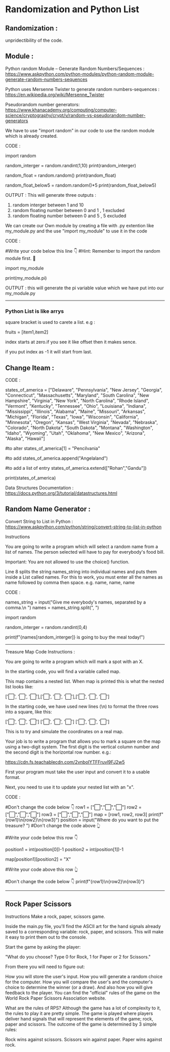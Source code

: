 # Randomization and Python List 

## Randomization :

unpridectibility of the code.


## Module :

Python random Module – Generate Random Numbers/Sequences : https://www.askpython.com/python-modules/python-random-module-generate-random-numbers-sequences

Python uses Mersenne Twister to generate random numbers-sequences : https://en.wikipedia.org/wiki/Mersenne_Twister

Pseudorandom number generators: https://www.khanacademy.org/computing/computer-science/cryptography/crypt/v/random-vs-pseudorandom-number-generators

We have to use "import random" in our code to use the random module which is already created.

CODE :

import random

random_interger = random.randint(1,10)
print(random_interger)

random_float = random.random()
print(random_float)

random_float_below5 = random.random()*5
print(random_float_below5)

OUTPUT : This will generate three outputs : 
1. random interger between 1 and 10
2. random floating number between 0 and 1 , 1 excluded
3. random floating number between 0 and 5 , 5 excluded

We can create our Own module by creating a file with .py extention like my_module.py and the use "import my_module" to use it in the code

CODE :

#Write your code below this line 👇
#Hint: Remember to import the random module first. 🎲


import my_module

print(my_module.pi)

OUTPUT : this will generate the pi variable value which we have put into our my_module.py

----------------------------------------------------------------------------------------------

### Python List is like arrys 

square bracket is used to carete a list. e.g :

fruits = [item1,item2]

index starts at zero.if you see it like offset then it makes sence.

if you put index as -1 it will start from last.

## Change Iteam :

CODE :

states_of_america = ["Delaware", "Pennsylvania", "New Jersey", "Georgia", "Connecticut", "Massachusetts", "Maryland", "South Carolina", "New Hampshire", "Virginia", "New York", "North Carolina", "Rhode Island", "Vermont", "Kentucky", "Tennessee", "Ohio", "Louisiana", "Indiana", "Mississippi", "Illinois", "Alabama", "Maine", "Missouri", "Arkansas", "Michigan", "Florida", "Texas", "Iowa", "Wisconsin", "California", "Minnesota", "Oregon", "Kansas", "West Virginia", "Nevada", "Nebraska", "Colorado", "North Dakota", "South Dakota", "Montana", "Washington", "Idaho", "Wyoming", "Utah", "Oklahoma", "New Mexico", "Arizona", "Alaska", "Hawaii"]

#to alter 
states_of_america[1] = "Pencilvania"

#to add
states_of_america.append("Angelaland")

#to add a list of entry
states_of_america.extend(["Rohan","Gandu"])

print(states_of_america)

Data Structures Documentation : https://docs.python.org/3/tutorial/datastructures.html



## Random Name Generator :

Convert String to List in Python : https://www.askpython.com/python/string/convert-string-to-list-in-python

Instructions

You are going to write a program which will select a random name from a list of names. The person selected will have to pay for everybody's food bill.

Important: You are not allowed to use the choice() function.

Line 8 splits the string names_string into individual names and puts them inside a List called names. For this to work, you must enter all the names as name followed by comma then space. e.g. name, name, name

CODE :

names_string = input("Give me everybody's names, separated by a comma.\n ")
names = names_string.split(", ")


import random

random_interger = random.randint(0,4)


print(f"{names[random_interger]} is going to buy the meal today!")


----------------------------------

Treasure Map Code Instructions :


You are going to write a program which will mark a spot with an X.

In the starting code, you will find a variable called map.

This map contains a nested list. When map is printed this is what the nested list looks like:

['⬜️', '⬜️', '⬜️'],['⬜️', '⬜️', '⬜️'],['⬜️', '⬜️', '⬜️']

In the starting code, we have used new lines (\n) to format the three rows into a square, like this:

['⬜️', '⬜️', '⬜️']
['⬜️', '⬜️', '⬜️']
['⬜️', '⬜️', '⬜️']

This is to try and simulate the coordinates on a real map.



Your job is to write a program that allows you to mark a square on the map using a two-digit system. The first digit is the vertical column number and the second digit is the horizontal row number. e.g.:

https://cdn.fs.teachablecdn.com/2vnboIYTFFruvl9FJ2w5

First your program must take the user input and convert it to a usable format.

Next, you need to use it to update your nested list with an "x".

CODE :

#Don't change the code below 👇
row1 = ["⬜️","⬜️","⬜️"]
row2 = ["⬜️","⬜️","⬜️"]
row3 = ["⬜️","⬜️","⬜️"]
map = [row1, row2, row3]
print(f"{row1}\n{row2}\n{row3}")
position = input("Where do you want to put the treasure? ")
#Don't change the code above 👆

#Write your code below this row 👇

position1 = int(position[0])-1
position2 = int(position[1])-1

map[position1][position2] = "X"


#Write your code above this row 👆

#Don't change the code below 👇
print(f"{row1}\n{row2}\n{row3}")


---------------------------------------

## Rock Paper Scissors

Instructions
Make a rock, paper, scissors game.

Inside the main.py file, you'll find the ASCII art for the hand signals already saved to a corresponding variable: rock, paper, and scissors. This will make it easy to print them out to the console.

Start the game by asking the player:

"What do you choose? Type 0 for Rock, 1 for Paper or 2 for Scissors."

From there you will need to figure out:

How you will store the user's input.
How you will generate a random choice for the computer.
How you will compare the user's and the computer's choice to determine the winner (or a draw).
And also how you will give feedback to the player.
You can find the "official" rules of the game on the World Rock Paper Scissors Association website.

What are the rules of RPS?
Although the game has a lot of complexity to it, the rules to play it are pretty simple.
The game is played where players deliver hand signals that will represent the elements of the game; rock, paper and scissors. The outcome of the game is determined by 3 simple rules:

Rock wins against scissors.
Scissors win against paper.
Paper wins against rock.




